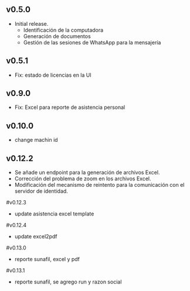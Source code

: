 ## v0.5.0

- Initial release.
  - Identificación de la computadora
  - Generación de documentos
  - Gestión de las sesiones de WhatsApp para la mensajería

## v0.5.1
- Fix: estado de licencias en la UI


## v0.9.0
- Fix: Excel para reporte de asistencia personal


## v0.10.0
- change machin id

## v0.12.2
- Se añade un endpoint para la generación de archivos Excel.
- Corrección del problema de zoom en los archivos Excel.
- Modificación del mecanismo de reintento para la comunicación con el servidor de identidad.

#v0.12.3
- update asistencia excel template

#v0.12.4
- update excel2pdf

#v0.13.0
- reporte sunafil, excel y pdf

#v0.13.1
- reporte sunafil, se agrego run y razon social
